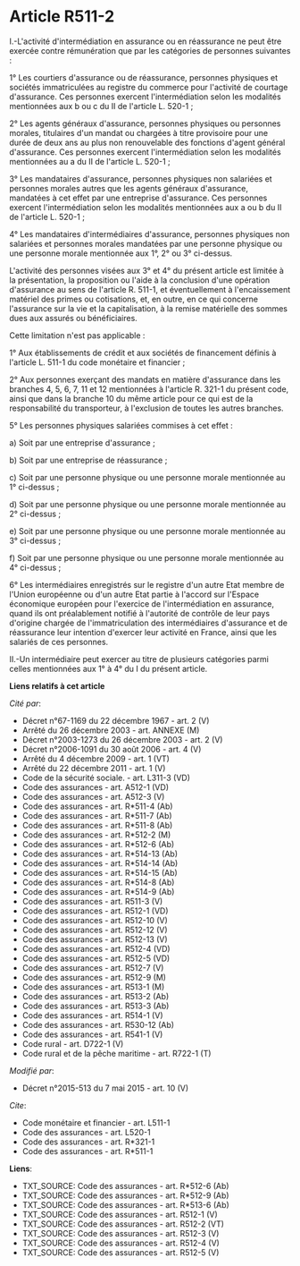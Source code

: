 # Article R511-2

I.-L'activité d'intermédiation en assurance ou en réassurance ne peut être exercée contre rémunération que par les catégories
de personnes suivantes : 

1° Les courtiers d'assurance ou de réassurance, personnes physiques et sociétés immatriculées au registre du commerce pour
l'activité de courtage d'assurance. Ces personnes exercent l'intermédiation selon les modalités mentionnées aux b ou c du II
de l'article L. 520-1 ; 

2° Les agents généraux d'assurance, personnes physiques ou personnes morales, titulaires d'un mandat ou chargées à titre
provisoire pour une durée de deux ans au plus non renouvelable des fonctions d'agent général d'assurance. Ces personnes
exercent l'intermédiation selon les modalités mentionnées au a du II de l'article L. 520-1 ; 

3° Les mandataires d'assurance, personnes physiques non salariées et personnes morales autres que les agents généraux
d'assurance, mandatées à cet effet par une entreprise d'assurance. Ces personnes exercent l'intermédiation selon les
modalités mentionnées aux a ou b du II de l'article L. 520-1 ; 

4° Les mandataires d'intermédiaires d'assurance, personnes physiques non salariées et personnes morales mandatées par une
personne physique ou une personne morale mentionnée aux 1°, 2° ou 3° ci-dessus. 

L'activité des personnes visées aux 3° et 4° du présent article est limitée à la présentation, la proposition ou l'aide à la
conclusion d'une opération d'assurance au sens de l'article R. 511-1, et éventuellement à l'encaissement matériel des primes
ou cotisations, et, en outre, en ce qui concerne l'assurance sur la vie et la capitalisation, à la remise matérielle des
sommes dues aux assurés ou bénéficiaires. 

Cette limitation n'est pas applicable : 

1° Aux établissements de crédit et aux sociétés de financement définis à l'article L. 511-1 du code monétaire et financier ; 

2° Aux personnes exerçant des mandats en matière d'assurance dans les branches 4, 5, 6, 7, 11 et 12 mentionnées à l'article
R. 321-1 du présent code, ainsi que dans la branche 10 du même article pour ce qui est de la responsabilité du transporteur,
à l'exclusion de toutes les autres branches. 

5° Les personnes physiques salariées commises à cet effet : 

a) Soit par une entreprise d'assurance ; 

b) Soit par une entreprise de réassurance ; 

c) Soit par une personne physique ou une personne morale mentionnée au 1° ci-dessus ; 

d) Soit par une personne physique ou une personne morale mentionnée au 2° ci-dessus ; 

e) Soit par une personne physique ou une personne morale mentionnée au 3° ci-dessus ; 

f) Soit par une personne physique ou une personne morale mentionnée au 4° ci-dessus ; 

6° Les intermédiaires enregistrés sur le registre d'un autre Etat membre de l'Union européenne ou d'un autre Etat partie à
l'accord sur l'Espace économique européen pour l'exercice de l'intermédiation en assurance, quand ils ont préalablement
notifié à l'autorité de contrôle de leur pays d'origine chargée de l'immatriculation des intermédiaires d'assurance et de
réassurance leur intention d'exercer leur activité en France, ainsi que les salariés de ces personnes. 

II.-Un intermédiaire peut exercer au titre de plusieurs catégories parmi celles mentionnées aux 1° à 4° du I du présent
article.

**Liens relatifs à cet article**

_Cité par_:

  - Décret n°67-1169 du 22 décembre 1967 - art. 2 (V)
  - Arrêté du 26 décembre 2003 - art. ANNEXE (M)
  - Décret n°2003-1273 du 26 décembre 2003 - art. 2 (V)
  - Décret n°2006-1091 du 30 août 2006 - art. 4 (V)
  - Arrêté du 4 décembre 2009 - art. 1 (VT)
  - Arrêté du 22 décembre 2011 - art. 1 (V)
  - Code de la sécurité sociale. - art. L311-3 (VD)
  - Code des assurances - art. A512-1 (VD)
  - Code des assurances - art. A512-3 (V)
  - Code des assurances - art. R*511-4 (Ab)
  - Code des assurances - art. R*511-7 (Ab)
  - Code des assurances - art. R*511-8 (Ab)
  - Code des assurances - art. R*512-2 (M)
  - Code des assurances - art. R*512-6 (Ab)
  - Code des assurances - art. R*514-13 (Ab)
  - Code des assurances - art. R*514-14 (Ab)
  - Code des assurances - art. R*514-15 (Ab)
  - Code des assurances - art. R*514-8 (Ab)
  - Code des assurances - art. R*514-9 (Ab)
  - Code des assurances - art. R511-3 (V)
  - Code des assurances - art. R512-1 (VD)
  - Code des assurances - art. R512-10 (V)
  - Code des assurances - art. R512-12 (V)
  - Code des assurances - art. R512-13 (V)
  - Code des assurances - art. R512-4 (VD)
  - Code des assurances - art. R512-5 (VD)
  - Code des assurances - art. R512-7 (V)
  - Code des assurances - art. R512-9 (M)
  - Code des assurances - art. R513-1 (M)
  - Code des assurances - art. R513-2 (Ab)
  - Code des assurances - art. R513-3 (Ab)
  - Code des assurances - art. R514-1 (V)
  - Code des assurances - art. R530-12 (Ab)
  - Code des assurances - art. R541-1 (V)
  - Code rural - art. D722-1 (V)
  - Code rural et de la pêche maritime - art. R722-1 (T)

_Modifié par_:

  - Décret n°2015-513 du 7 mai 2015 - art. 10 (V)

_Cite_:

  - Code monétaire et financier - art. L511-1
  - Code des assurances - art. L520-1
  - Code des assurances - art. R*321-1
  - Code des assurances - art. R*511-1

**Liens**:

  - TXT_SOURCE: Code des assurances - art. R*512-6 (Ab)
  - TXT_SOURCE: Code des assurances - art. R*512-9 (Ab)
  - TXT_SOURCE: Code des assurances - art. R*513-6 (Ab)
  - TXT_SOURCE: Code des assurances - art. R512-1 (V)
  - TXT_SOURCE: Code des assurances - art. R512-2 (VT)
  - TXT_SOURCE: Code des assurances - art. R512-3 (V)
  - TXT_SOURCE: Code des assurances - art. R512-4 (V)
  - TXT_SOURCE: Code des assurances - art. R512-5 (V)
